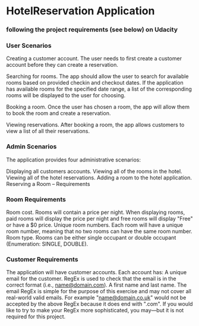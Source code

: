 # HotelReservation Application 
### following the project requirements (see below) on Udacity
### User Scenarios

Creating a customer account. The user needs to first create a customer account before they can create a reservation.

Searching for rooms. The app should allow the user to search for available rooms based on provided checkin and checkout dates. If the application has available rooms for the specified date range, a list of the corresponding rooms will be displayed to the user for choosing.

Booking a room. Once the user has chosen a room, the app will allow them to book the room and create a reservation.

Viewing reservations. After booking a room, the app allows customers to view a list of all their reservations.

### Admin Scenarios
The application provides four administrative scenarios:

Displaying all customers accounts.
Viewing all of the rooms in the hotel.
Viewing all of the hotel reservations.
Adding a room to the hotel application.
Reserving a Room – Requirements

### Room Requirements
Room cost. Rooms will contain a price per night. When displaying rooms, paid rooms will display the price per night and free rooms will display "Free" or have a $0 price.
Unique room numbers. Each room will have a unique room number, meaning that no two rooms can have the same room number.
Room type. Rooms can be either single occupant or double occupant (Enumeration: SINGLE, DOUBLE).

### Customer Requirements
The application will have customer accounts. Each account has:
A unique email for the customer. RegEx is used to check that the email is in the correct format (i.e., name@domain.com).
A first name and last name.
The email RegEx is simple for the purpose of this exercise and may not cover all real-world valid emails. For example "name@domain.co.uk" would not be accepted by the above RegEx because it does end with ".com". If you would like to try to make your RegEx more sophisticated, you may—but it is not required for this project.
